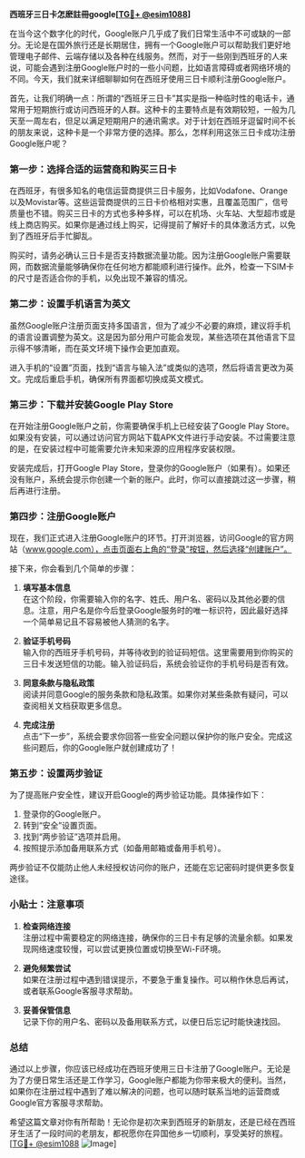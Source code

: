 **西班牙三日卡怎麽註冊google[[TG💪+ @esim1088](https://t.me/s/esim1088)]**

在当今这个数字化的时代，Google账户几乎成了我们日常生活中不可或缺的一部分。无论是在国外旅行还是长期居住，拥有一个Google账户可以帮助我们更好地管理电子邮件、云端存储以及各种在线服务。然而，对于一些刚到西班牙的人来说，可能会遇到注册Google账户时的一些小问题，比如语言障碍或者网络环境的不同。今天，我们就来详细聊聊如何在西班牙使用三日卡顺利注册Google账户。

首先，让我们明确一点：所谓的“西班牙三日卡”其实是指一种临时性的电话卡，通常用于短期旅行或访问西班牙的人群。这种卡的主要特点是有效期较短，一般为几天至一周左右，但足以满足短期用户的通讯需求。对于计划在西班牙逗留时间不长的朋友来说，这种卡是一个非常方便的选择。那么，怎样利用这张三日卡成功注册Google账户呢？

### 第一步：选择合适的运营商和购买三日卡

在西班牙，有很多知名的电信运营商提供三日卡服务，比如Vodafone、Orange以及Movistar等。这些运营商提供的三日卡价格相对实惠，且覆盖范围广，信号质量也不错。购买三日卡的方式也多种多样，可以在机场、火车站、大型超市或是线上商店购买。如果你是通过线上购买，记得提前了解好卡的具体激活方式，以免到了西班牙后手忙脚乱。

购买时，请务必确认三日卡是否支持数据流量功能。因为注册Google账户需要联网，而数据流量能够确保你在任何地方都能顺利进行操作。此外，检查一下SIM卡的尺寸是否适合你的手机，以免出现不兼容的情况。

### 第二步：设置手机语言为英文

虽然Google账户注册页面支持多国语言，但为了减少不必要的麻烦，建议将手机的语言设置调整为英文。这是因为部分用户可能会发现，某些选项在其他语言下显示得不够清晰，而在英文环境下操作会更加直观。

进入手机的“设置”页面，找到“语言与输入法”或类似的选项，然后将语言更改为英文。完成后重启手机，确保所有界面都切换成英文模式。

### 第三步：下载并安装Google Play Store

在开始注册Google账户之前，你需要确保手机上已经安装了Google Play Store。如果没有安装，可以通过访问官方网站下载APK文件进行手动安装。不过需要注意的是，在安装过程中可能需要允许未知来源的应用程序安装权限。

安装完成后，打开Google Play Store，登录你的Google账户（如果有）。如果还没有账户，系统会提示你创建一个新的账户。此时，你可以直接跳过这一步骤，稍后再进行注册。

### 第四步：注册Google账户

现在，我们正式进入注册Google账户的环节。打开浏览器，访问Google的官方网站（www.google.com），点击页面右上角的“登录”按钮，然后选择“创建账户”。

接下来，你会看到几个简单的步骤：

1. **填写基本信息**  
   在这个阶段，你需要输入你的名字、姓氏、用户名、密码以及其他必要的信息。注意，用户名是你今后登录Google服务时的唯一标识符，因此最好选择一个简单易记且不容易被他人猜测的名字。

2. **验证手机号码**  
   输入你的西班牙手机号码，并等待收到的验证码短信。这里需要用到你购买的三日卡发送短信的功能。输入验证码后，系统会验证你的手机号码是否有效。

3. **同意条款与隐私政策**  
   阅读并同意Google的服务条款和隐私政策。如果你对某些条款有疑问，可以查阅相关文档获取更多信息。

4. **完成注册**  
   点击“下一步”，系统会要求你回答一些安全问题以保护你的账户安全。完成这些问题后，你的Google账户就创建成功了！

### 第五步：设置两步验证

为了提高账户安全性，建议开启Google的两步验证功能。具体操作如下：

1. 登录你的Google账户。
2. 转到“安全”设置页面。
3. 找到“两步验证”选项并启用。
4. 按照提示添加备用联系方式（如备用邮箱或备用手机号）。

两步验证不仅能防止他人未经授权访问你的账户，还能在忘记密码时提供更多恢复途径。

### 小贴士：注意事项

1. **检查网络连接**  
   注册过程中需要稳定的网络连接，确保你的三日卡有足够的流量余额。如果发现网络速度较慢，可以尝试更换位置或切换至Wi-Fi环境。

2. **避免频繁尝试**  
   如果在注册过程中遇到错误提示，不要急于重复操作。可以稍作休息后再试，或者联系Google客服寻求帮助。

3. **妥善保管信息**  
   记录下你的用户名、密码以及备用联系方式，以便日后忘记时能快速找回。

### 总结

通过以上步骤，你应该已经成功在西班牙使用三日卡注册了Google账户。无论是为了方便日常生活还是工作学习，Google账户都能为你带来极大的便利。当然，如果你在注册过程中遇到了难以解决的问题，也可以随时联系当地的运营商或Google官方客服寻求帮助。

希望这篇文章对你有所帮助！无论你是初次来到西班牙的新朋友，还是已经在西班牙生活了一段时间的老朋友，都祝愿你在异国他乡一切顺利，享受美好的旅程。[[TG💪+ @esim1088](https://t.me/s/esim1088) ![Image](https://i.postimg.cc/4NQfJmqS/Snipaste-2025-05-13-00-14-12.png)]